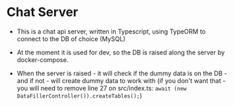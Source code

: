 # Chat Server

* This is a chat api server, written in Typescript, using TypeORM to connect to the DB of choice (MySQL)
* At the moment it is used for dev, so the DB is raised along the server by docker-compose.

* When the server is raised - it will check if the dummy data is on the DB - and if not - will create dummy data to work with (if you don't want that - you will need to remove line 27 on src/index.ts: ```await (new DataFillerController()).createTables();```)

## 


